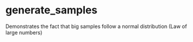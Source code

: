 # generate_samples
Demonstrates the fact that big samples follow a normal distribution (Law of large numbers) 
